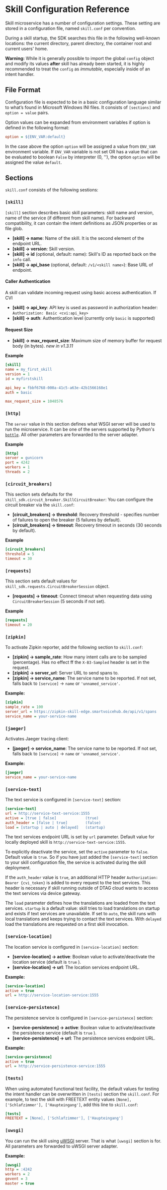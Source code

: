 
# Skill Configuration Reference

Skill microservice has a number of configuration settings. These setting are stored in a configuration file, 
named `skill.conf` per convention. 

During a skill startup, the SDK searches this file in the following well-known locations: 
the current directory, parent directory, the container root and current users' home.

**Warning:**    While it is generally possible to import the global `config` object and modify its values **after** 
skill has already been started, it is highly recommended to treat the `config` as _immutable_, 
especially inside of an intent handler.

## File Format

Configuration file is expected to be in a basic configuration language similar to what’s found in Microsoft Windows INI files.
It consists of `[sections]` and `option = value` pairs.  

Option values can be expanded from environment variables if option is defined in the following format:   
```ini
option = ${ENV_VAR:default}
```

In the case above the option `option` will be assigned a value from `ENV_VAR` environment variable. 
If `ENV_VAR` variable is not set OR has a value that can be evaluated to boolean `False` by interpreter (0, ''), 
the option `option` will be assigned the value `default`.

## Sections

`skill.conf` consists of the following sestions:

### `[skill]` 

`[skill]` section describes basic skill parameters: skill name and version, 
name of the service (if different from skill name). For backward compatibility, it can contain the intent definitions
as JSON properties or as file glob.       

- **[skill] → name**: Name of the skill. It is the second element of the endpoint URL.
- **[skill] → version**: Skill version.
- **[skill] → id** (optional, default: name): Skill's ID as reported back on the `info` call.
- **[skill] → api_base** (optional, default: `/v1/<skill name>`): Base URL of endpoint.

#### Caller Authentication

A skill can validate incoming request using basic access authentication. If CVI 

- **[skill] → api_key**: API key is used as password in authorization header: `Authorization: Basic <cvi:api_key>`
- **[skill] → auth**: Authentication level (currently only `basic` is supported) 

#### Request Size

- **[skill] → max_request_size**: Maximum size of memory buffer for request body (in bytes). _new in v1.3.11_

**Example**

```ini
[skill]
name = my_first_skill
version = 1
id = myfirstskill

api_key = fbbf6768-000a-41c5-a63e-42b1566168e1
auth = basic

max_request_size = 1048576
```

### `[http]`

The `server` value in this section defines what WSGI server will be used to run the microservice.
It can be one of the servers supported by Python's [`bottle`](http://bottlepy.org/). 
All other parameters are forwarded to the server adapter.  
 
**Example**

```ini
[http]
server = gunicorn
port = 4242
workers = 1
threads = 2
```

### `[circuit_breakers]`

This section sets defaults for the `skill_sdk.circuit_breaker.SkillCircuitBreaker`:
You can configure the circuit breaker via the `skill.conf`:

- **[circuit_breakers] → threshold**: Recovery threshold - specifies number of failures to open the breaker
(5 failures by default).
- **[circuit_breakers] → timeout**: Recovery timeout in seconds (30 seconds by default).

**Example**

```ini
[circuit_breakers]
threshold = 5
timeout = 30
```

### `[requests]`

This section sets default values for `skill_sdk.requests.CircuitBreakerSession` object.

- **[requests] → timeout**: Connect timeout when requesting data using `CircuitBreakerSession` 
(5 seconds if not set).

**Example**

```ini
[requests]
timeout = 20
```

### `[zipkin]` 
To activate Zipkin reporter, add the following section to `skill.conf`:

- **[zipkin] → sample_rate**: How many intent calls are to be sampled (percentage). Has no effect ff the `X-B3-Sampled` header is set in the request.
- **[zipkin] → server_url**: Server URL to send spans to. 
- **[zipkin] → service_name**: The service name to be reported. If not set, falls back to `[service]` → `name` or `'unnamed_service'`. 

**Example:**

```ini
[zipkin]
sample_rate = 100
server_url = https://zipkin-skill-edge.smartvoicehub.de/api/v1/spans
service_name = your-service-name
```

### `[jaeger]` 
Activates Jaeger tracing client:

- **[jaeger] → service_name**: The service name to be reported. If not set, falls back to `[service]` → `name` or `'unnamed_service'`. 

**Example:**

```ini
[jaeger]
service_name = your-service-name
```

### `[service-text]`

The text service is configured in `[service-text]` section:

```ini
[service-text]
url = http://service-text-service:1555
active = [true | false]             (true)
auth_header = [false | true]        (false)
load = [startup | auto | delayed]   (startup)
```

The text services endpoint URL is set by `url` parameter. Default value for locally deployed skill is `http://service-text-service:1555`.

To explicitly deactivate the service, set the `active` parameter to `false`. Default value is `true`. So if you have just 
added the `[service-text]` section to your skill configuration file, the service is activated during the skill deployment.

If the `auth_header` value is `true`, an additional HTTP header `Authorization: Bearer {cvi_token}` is added to every request to the text services. 
This header is necessary if skill running outside of DTAG cloud wants to access the text services via device gateway.

The `load` parameter defines how the translations are loaded from the text services. 
`startup` is a default value: skill tries to load translations on startup and exists if text services are unavailable.
If set to `auto`, the skill runs with local translations and keeps trying to contact the text services. 
With `delayed` load the translations are requested on a first skill invocation.    

### `[service-location]`

The location service is configured in `[service-location]` section:

- **[service-location] → active**: Boolean value to activate/deactivate the location service (default is `true` ).
- **[service-location] → url**: The location services endpoint URL.

**Example:**

```ini
[service-location]
active = true
url = http://service-location-service:1555
```

### `[service-persistence]`

The persistence service is configured in `[service-persistence]` section:

- **[service-persistence] → active**: Boolean value to activate/deactivate the persistence service (default is `true` ).
- **[service-persistence] → url**: The persistence services endpoint URL.

**Example:**

```ini
[service-persistence]
active = true
url = http://service-persistence-service:1555
```

### `[tests]`

When using automated functional test facility, the default values for testing the intent handler can be overwritten in `[tests]` section the `skill.conf`.
For example, to test the skill with FREETEXT entity values `[None], ['Schlafzimmer'], ['Haupteingang']`, add this line to `skill.conf`:

```ini
[tests]
FREETEXT = [None], ['Schlafzimmer'], ['Haupteingang']
```

### `[uwsgi]`

You can run the skill using [uWSGI](https://uwsgi-docs.readthedocs.io/en/latest/) server. 
That is what `[uwsgi]` section  is for. All parameters are forwarded to uWSGI server adapter.

**Example:**

```ini
[uwsgi]
http = :4242
workers = 2
gevent = 3
master = true
```

